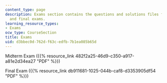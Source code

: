 ```yaml
---
content_type: page
description: Exams section contains the questions and solutions files for midterm
  and final exams.
learning_resource_types:
- Exams
ocw_type: CourseSection
title: Exams
uid: d3bbec0d-762d-f63c-edfb-7b1ea085b65d
---
```


Midterm Exam ({{% resource_link 482f2a25-46d9-c350-a917-a81e2d34ea27 "PDF" %}})

Final Exam ({{% resource_link db911681-1025-044b-caf8-d3353905df54 "PDF" %}})